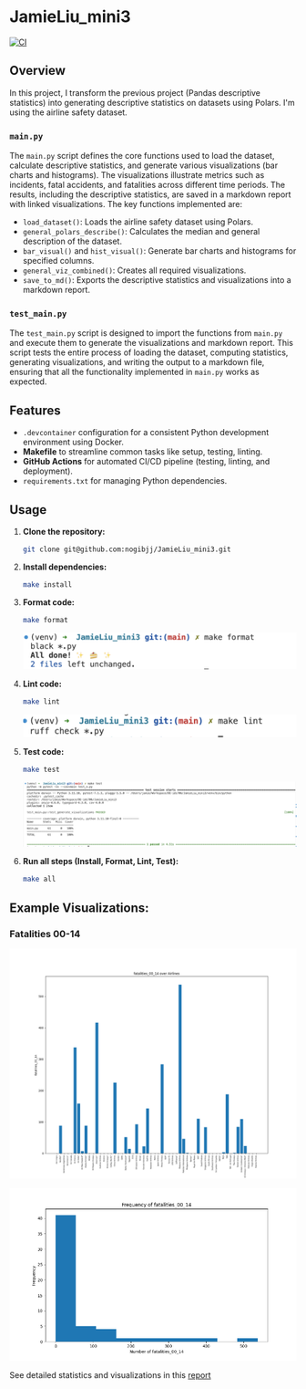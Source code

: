 # JamieLiu_mini3

[![CI](https://github.com/nogibjj/JamieLiu_mini3/actions/workflows/cicd.yml/badge.svg)](https://github.com/nogibjj/JamieLiu_mini3/actions/workflows/cicd.yml)

## Overview

In this project, I transform the previous project (Pandas descriptive statistics) into generating descriptive statistics on datasets using Polars.
I'm using the airline safety dataset.

### `main.py`

The `main.py` script defines the core functions used to load the dataset, calculate descriptive statistics, and generate various visualizations (bar charts and histograms). The visualizations illustrate metrics such as incidents, fatal accidents, and fatalities across different time periods. The results, including the descriptive statistics, are saved in a markdown report with linked visualizations. The key functions implemented are:

- `load_dataset()`: Loads the airline safety dataset using Polars.
- `general_polars_describe()`: Calculates the median and general description of the dataset.
- `bar_visual()` and `hist_visual()`: Generate bar charts and histograms for specified columns.
- `general_viz_combined()`: Creates all required visualizations.
- `save_to_md()`: Exports the descriptive statistics and visualizations into a markdown report.

### `test_main.py`

The `test_main.py` script is designed to import the functions from `main.py` and execute them to generate the visualizations and markdown report. This script tests the entire process of loading the dataset, computing statistics, generating visualizations, and writing the output to a markdown file, ensuring that all the functionality implemented in `main.py` works as expected.

## Features

- `.devcontainer` configuration for a consistent Python development environment using Docker.
- **Makefile** to streamline common tasks like setup, testing, linting.
- **GitHub Actions** for automated CI/CD pipeline (testing, linting, and deployment).
- `requirements.txt` for managing Python dependencies.

## Usage

1. **Clone the repository:**

   ```bash
   git clone git@github.com:nogibjj/JamieLiu_mini3.git
   ```

2. **Install dependencies:**

   ```bash
   make install
   ```

3. **Format code:**

   ```bash
   make format
   ```

   ![Alt text](format.png)

4. **Lint code:**

   ```bash
   make lint
   ```

   ![Alt text](lint.png)

5. **Test code:**

   ```bash
   make test
   ```

   ![Alt text](test.png)

6. **Run all steps (Install, Format, Lint, Test):**

   ```bash
   make all
   ```

## **Example Visualizations**:

### Fatalities 00-14

![Fatalities 00-14](visualizations/fatalities_00_14.png)

![Fatalities 00-14](visualizations/Frequency_fatalities_00_14_hist.png)

See detailed statistics and visualizations in this [report](/report.md)
